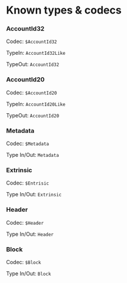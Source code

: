 # Known types & codecs

### AccountId32

Codec: `$AccountId32`

TypeIn: `AccountId32Like`

TypeOut: `AccountId32`&#x20;

### AccountId20

Codec: `$AccountId20`

TypeIn: `AccountId20Like`

TypeOut: `AccountId20`

### Metadata

Codec: `$Metadata`

Type In/Out: `Metadata`

### Extrinsic

Codec: `$Entrisic`

Type In/Out: `Extrinsic`

### Header

Codec: `$Header`

Type In/Out: `Header`

### Block

Codec: `$Block`

Type In/Out: `Block`

